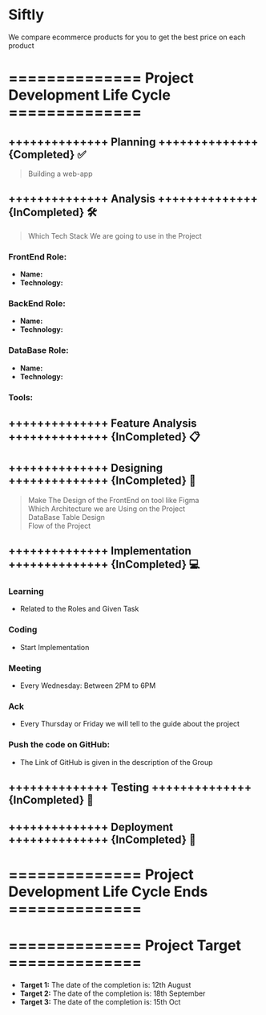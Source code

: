 # Siftly
We compare ecommerce products for you to get the best price on each product

# ============== Project Development Life Cycle ==============

## ++++++++++++++ Planning ++++++++++++++ {Completed} ✅

> Building a web-app 

## ++++++++++++++ Analysis ++++++++++++++ {InCompleted} 🛠️

> Which Tech Stack We are going to use in the Project

### FrontEnd Role: 

- **Name:** 
- **Technology:** 

### BackEnd Role:

- **Name:** 
- **Technology:** 

### DataBase Role: 

- **Name:** 
- **Technology:** 

### Tools: 

## ++++++++++++++ Feature Analysis ++++++++++++++ {InCompleted} 📋

## ++++++++++++++ Designing ++++++++++++++ {InCompleted} 🎨

> Make The Design of the FrontEnd on tool like Figma  
> Which Architecture we are Using on the Project  
> DataBase Table Design  
> Flow of the Project

## ++++++++++++++ Implementation ++++++++++++++ {InCompleted} 💻

### Learning
- Related to the Roles and Given Task

### Coding
- Start Implementation 

### Meeting 
- Every Wednesday: Between 2PM to 6PM

### Ack
- Every Thursday or Friday we will tell to the guide about the project

### Push the code on GitHub: 
- The Link of GitHub is given in the description of the Group

## ++++++++++++++ Testing ++++++++++++++ {InCompleted} 🧪

## ++++++++++++++ Deployment ++++++++++++++ {InCompleted} 🚀

# ============== Project Development Life Cycle Ends ==============

# ============== Project Target ==============
- **Target 1:** The date of the completion is: 12th August
- **Target 2:** The date of the completion is: 18th September
- **Target 3:** The date of the completion is: 15th Oct
